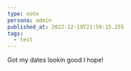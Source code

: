 ```yaml
---
type: note
persona: admin
published_at: 2022-12-19T21:59:15.155
tags: 
  - test
---
```


Got my dates lookin good I hope!